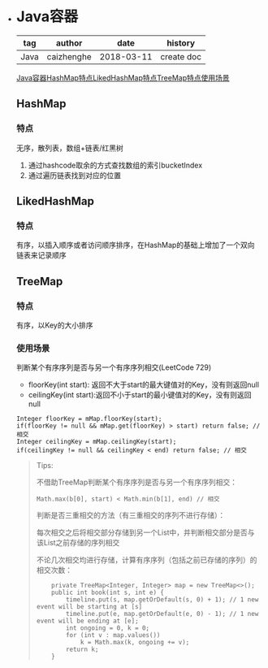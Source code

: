 - # Java容器

  | tag  | author     | date       | history    |
  | ---- | ---------- | ---------- | ---------- |
  | Java | caizhenghe | 2018-03-11 | create doc |

  [Java容器]()[HashMap]()[特点]()[LikedHashMap]()[特点]()[TreeMap]()[特点]()[使用场景]()

  ## HashMap

  ### 特点

  无序，散列表，数组+链表/红黑树

  1. 通过hashcode取余的方式查找数组的索引bucketIndex
  2. 通过遍历链表找到对应的位置

  ## LikedHashMap

  ### 特点

  有序，以插入顺序或者访问顺序排序，在HashMap的基础上增加了一个双向链表来记录顺序

  ## TreeMap

  ### 特点

  有序，以Key的大小排序

  ### 使用场景

  判断某个有序序列是否与另一个有序序列相交(LeetCode 729)

  - floorKey(int start): 返回不大于start的最大键值对的Key，没有则返回null
  - ceilingKey(int start):返回不小于start的最小键值对的Key，没有则返回null

  ```
  Integer floorKey = mMap.floorKey(start);
  if(floorKey != null && mMap.get(floorKey) > start) return false; // 相交
  Integer ceilingKey = mMap.ceilingKey(start);
  if(ceilingKey != null && ceilingKey < end) return false; // 相交
  ```

  > Tips: 
  >
  > 不借助TreeMap判断某个有序序列是否与另一个有序序列相交：
  >
  > ```
  > Math.max(b[0], start) < Math.min(b[1], end) // 相交
  > ```
  >
  > 判断是否三重相交的方法（有三重相交的序列不进行存储）：
  >
  > 每次相交之后将相交部分存储到另一个List中，并判断相交部分是否与该List之前存储的序列相交
  >
  > 不论几次相交均进行存储，计算有序序列（包括之前已存储的序列）的相交次数：
  >
  > ```
  >     private TreeMap<Integer, Integer> map = new TreeMap<>();
  >     public int book(int s, int e) {
  >         timeline.put(s, map.getOrDefault(s, 0) + 1); // 1 new event will be starting at [s]
  >         timeline.put(e, map.getOrDefault(e, 0) - 1); // 1 new event will be ending at [e];
  >         int ongoing = 0, k = 0;
  >         for (int v : map.values())
  >             k = Math.max(k, ongoing += v);
  >         return k;
  >     }
  > ```